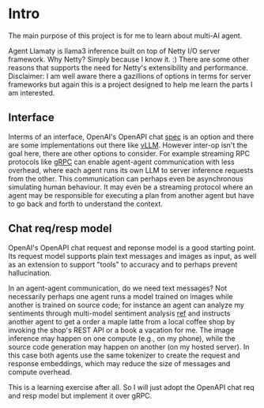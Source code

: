 # Intro

The main purpose of this project is for me to learn about multi-AI agent.

Agent Llamaty is llama3 inference built on top of Netty I/O server framework. Why Netty? Simply because I know it. :) There are some other reasons that supports the need for Netty's extensibility and performance. Disclaimer: I am well aware there a gazillions of options in terms for server frameworks but again this is a project designed to help me learn the parts I am interested.

## Interface

Interms of an interface, OpenAI's OpenAPI chat [spec](https://platform.openai.com/docs/api-reference/chat) is an option and there are some implementations out there like [vLLM](https://docs.vllm.ai/en/latest/getting_started/quickstart.html). However inter-op isn't the goal here, there are other options to consider. For example streaming RPC protocols like [gRPC](https://grpc.io/docs/what-is-grpc/core-concepts/) can enable agent-agent communication with less overhead, where each agent runs its own LLM to server inference requests from the other. This communication can perhaps even be asynchronous simulating human behaviour. It may even be a streaming protocol where an agent may be responsible for executing a plan from another agent but have to go back and forth to understand the context.

## Chat req/resp model

OpenAI's OpenAPI chat request and reponse model is a good starting point. Its request model supports plain text messages and images as input, as well as an extension to support "tools" to accuracy and to perhaps prevent hallucination.

In an agent-agent communication, do we need text messages? Not necessarily perhaps one agent runs a model trained on images while another is trained on source code; for instance an agent can analyze my sentiments through multi-model sentiment analysis [ref](https://web.stanford.edu/class/archive/cs/cs224n/cs224n.1244/final-projects/MubarakAliSeyedIbrahimPratyushMuthukumar.pdf) and instructs another agent to get a order a maple latte from a local coffee shop by invoking the shop's REST API or a book a vacation for me. The image inference may happen on one compute (e.g., on my phone), while the source code generation may happen on another (on my hosted server). In this case both agents use the same tokenizer to create the request and response embeddings, which may reduce the size of messages and compute overhead.

This is a learning exercise after all. So I will just adopt the OpenAPI chat req and resp model but implement it over gRPC.